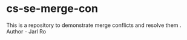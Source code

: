 # cs-se-merge-con
This is a repository to demonstrate merge conflicts and resolve them .
<br>
Author - Jarl Ro
